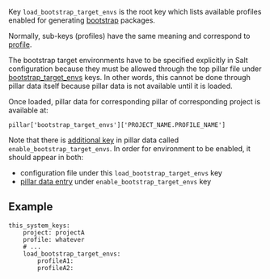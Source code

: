 
Key `load_bootstrap_target_envs` is the root key which lists available
profiles enabled for generating [bootstrap][1] packages.

Normally, sub-keys (profiles) have the same meaning
and correspond to [profile][3].

The bootstrap target environments have to be specified explicitly in Salt
configuration because they must be allowed through the top pillar file under
[bootstrap_target_envs][5] keys. In other words, this cannot be done through
pillar data itself because pillar data is not available until it is loaded.

Once loaded, pillar data for corresponding pillar of corresponding project
is available at:
```
pillar['bootstrap_target_envs']['PROJECT_NAME.PROFILE_NAME']
```

Note that there is [additional key][6] in pillar data
called `enable_bootstrap_target_envs`.
In order for environment to be enabled, it should appear in both:
* configuration file under this `load_bootstrap_target_envs` key
* [pillar data entry][6] under `enable_bootstrap_target_envs` key

## Example ##

```
this_system_keys:
    project: projectA
    profile: whatever
    # ...
    load_bootstrap_target_envs:
        profileA1:
        profileA2:
```

[1]: docs/bootstrap.md
[2]: docs/configs/common/this_system_keys/project/readme.md
[3]: docs/configs/common/this_system_keys/profile/readme.md
[4]: #example
[5]: docs/pillars/bootstrap/bootstrap_target_envs/readme.md
[6]: docs/pillars/bootstrap/system_features/bootstrap_configuration/enable_bootstrap_target_envs/readme.md

